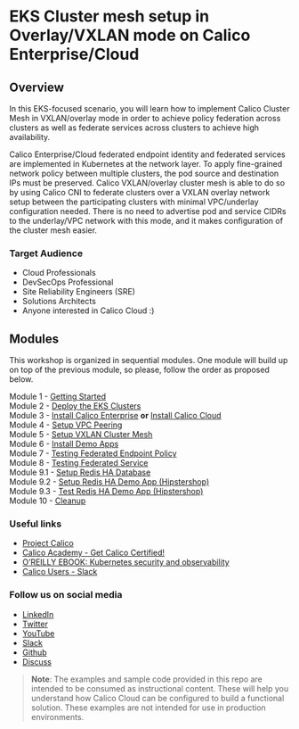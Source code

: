 # EKS Cluster mesh setup in Overlay/VXLAN mode on Calico Enterprise/Cloud

## Overview

In this EKS-focused scenario, you will learn how to implement Calico Cluster Mesh in VXLAN/overlay mode in order to achieve policy federation across clusters as well as federate services across clusters to achieve high availability.

Calico Enterprise/Cloud federated endpoint identity and federated services are implemented in Kubernetes at the network layer. To apply fine-grained network policy between multiple clusters, the pod source and destination IPs must be preserved. Calico VXLAN/overlay cluster mesh is able to do so by using Calico CNI to federate clusters over a VXLAN overlay network setup between the participating clusters with minimal VPC/underlay configuration needed. There is no need to advertise pod and service CIDRs to the underlay/VPC network with this mode, and it makes configuration of the cluster mesh easier.

### Target Audience

- Cloud Professionals
- DevSecOps Professional
- Site Reliability Engineers (SRE)
- Solutions Architects
- Anyone interested in Calico Cloud :)

## Modules

This workshop is organized in sequential modules. One module will build up on top of the previous module, so please, follow the order as proposed below.

Module 1 - [Getting Started](modules/module-1-getting-started.md)  
Module 2 - [Deploy the EKS Clusters](modules/module-2-deploy-eks.md)  
Module 3 - [Install Calico Enterprise](modules/module-3.1-install-calient-mgmt.md) **or** [Install Calico Cloud](modules/module-3.2-cc-setup.md)  
Module 4 - [Setup VPC Peering](modules/module-4-setup-vpcpeering.md)  
Module 5 - [Setup VXLAN Cluster Mesh](modules/module-5-setup-clustermesh.md)  
Module 6 - [Install Demo Apps](modules/module-6-install-demo-apps.md)  
Module 7 - [Testing Federated Endpoint Policy](modules/module-7-test-fed-endpoints.md)  
Module 8 - [Testing Federated Service](modules/module-8-test-fed-svc.md)  
Module 9.1 - [Setup Redis HA Database](modules/module-9.1-setup-redis-ha-db.md)  
Module 9.2 - [Setup Redis HA Demo App (Hipstershop)](modules/module-9.2-setup-redis-ha-demo-app.md)  
Module 9.3 - [Test Redis HA Demo App (Hipstershop)](modules/module-9.3-test-redis-ha-demo-app.md)  
Module 10 - [Cleanup](modules/module-10-cleanup.md)

### Useful links

- [Project Calico](https://www.tigera.io/project-calico/)
- [Calico Academy - Get Calico Certified!](https://academy.tigera.io/)
- [O’REILLY EBOOK: Kubernetes security and observability](https://www.tigera.io/lp/kubernetes-security-and-observability-ebook)
- [Calico Users - Slack](https://slack.projectcalico.org/)

### Follow us on social media

- [LinkedIn](https://www.linkedin.com/company/tigera/)
- [Twitter](https://twitter.com/tigeraio)
- [YouTube](https://www.youtube.com/channel/UC8uN3yhpeBeerGNwDiQbcgw/)
- [Slack](https://calicousers.slack.com/)
- [Github](https://github.com/tigera-solutions/)
- [Discuss](https://discuss.projectcalico.tigera.io/)

> **Note**: The examples and sample code provided in this repo are intended to be consumed as instructional content. These will help you understand how Calico Cloud can be configured to build a functional solution. These examples are not intended for use in production environments.
